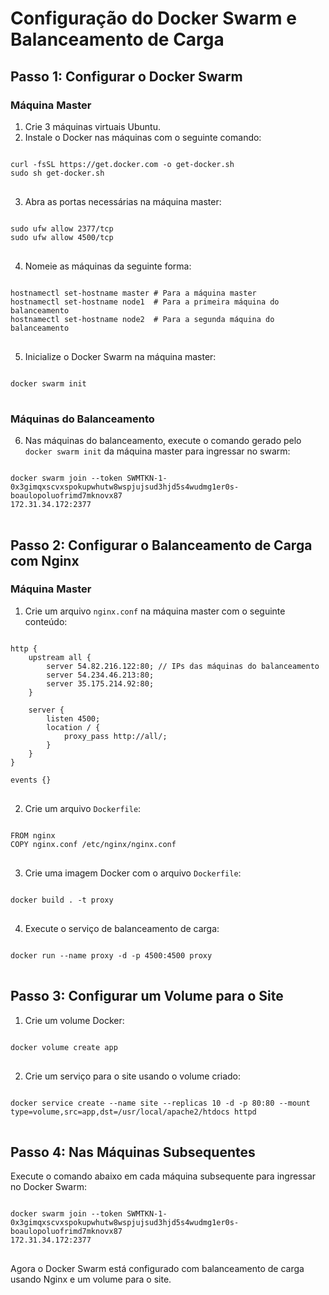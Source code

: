 <!DOCTYPE html>
<html>
<head>
   
</head>
<body>

<h1>Configuração do Docker Swarm e Balanceamento de Carga</h1>

<h2>Passo 1: Configurar o Docker Swarm</h2>

<h3>Máquina Master</h3>

<ol>
    <li>Crie 3 máquinas virtuais Ubuntu.</li>
    <li>Instale o Docker nas máquinas com o seguinte comando:</li>
</ol>

<pre>
<code>
curl -fsSL https://get.docker.com -o get-docker.sh
sudo sh get-docker.sh
</code>
</pre>

<ol start="3">
    <li>Abra as portas necessárias na máquina master:</li>
</ol>

<pre>
<code>
sudo ufw allow 2377/tcp
sudo ufw allow 4500/tcp
</code>
</pre>

<ol start="4">
    <li>Nomeie as máquinas da seguinte forma:</li>
</ol>

<pre>
<code>
hostnamectl set-hostname master # Para a máquina master
hostnamectl set-hostname node1  # Para a primeira máquina do balanceamento
hostnamectl set-hostname node2  # Para a segunda máquina do balanceamento
</code>
</pre>

<ol start="5">
    <li>Inicialize o Docker Swarm na máquina master:</li>
</ol>

<pre>
<code>
docker swarm init
</code>
</pre>

<h3>Máquinas do Balanceamento</h3>

<ol start="6">
    <li>Nas máquinas do balanceamento, execute o comando gerado pelo <code>docker swarm init</code> da máquina master
        para ingressar no swarm:</li>
</ol>

<pre>
<code>
docker swarm join --token SWMTKN-1-0x3gimqxscvxspokupwhutw8wspjujsud3hjd5s4wudmg1er0s-boaulopoluofrimd7mknovx87
172.31.34.172:2377
</code>
</pre>

<h2>Passo 2: Configurar o Balanceamento de Carga com Nginx</h2>

<h3>Máquina Master</h3>

<ol>
    <li>Crie um arquivo <code>nginx.conf</code> na máquina master com o seguinte conteúdo:</li>
</ol>

<pre>
<code>
http {
    upstream all {
        server 54.82.216.122:80; // IPs das máquinas do balanceamento
        server 54.234.46.213:80;
        server 35.175.214.92:80;
    }

    server {
        listen 4500;
        location / {
            proxy_pass http://all/;
        }
    }
}

events {}
</code>
</pre>

<ol start="2">
    <li>Crie um arquivo <code>Dockerfile</code>:</li>
</ol>

<pre>
<code>
FROM nginx
COPY nginx.conf /etc/nginx/nginx.conf
</code>
</pre>

<ol start="3">
    <li>Crie uma imagem Docker com o arquivo <code>Dockerfile</code>:</li>
</ol>

<pre>
<code>
docker build . -t proxy
</code>
</pre>

<ol start="4">
    <li>Execute o serviço de balanceamento de carga:</li>
</ol>

<pre>
<code>
docker run --name proxy -d -p 4500:4500 proxy
</code>
</pre>

<h2>Passo 3: Configurar um Volume para o Site</h2>

<ol>
    <li>Crie um volume Docker:</li>
</ol>

<pre>
<code>
docker volume create app
</code>
</pre>

<ol start="2">
    <li>Crie um serviço para o site usando o volume criado:</li>
</ol>

<pre>
<code>
docker service create --name site --replicas 10 -d -p 80:80 --mount type=volume,src=app,dst=/usr/local/apache2/htdocs httpd
</code>
</pre>

<h2>Passo 4: Nas Máquinas Subsequentes</h2>

<p>Execute o comando abaixo em cada máquina subsequente para ingressar no Docker Swarm:</p>

<pre>
<code>
docker swarm join --token SWMTKN-1-0x3gimqxscvxspokupwhutw8wspjujsud3hjd5s4wudmg1er0s-boaulopoluofrimd7mknovx87
172.31.34.172:2377
</code>
</pre>

<p>Agora o Docker Swarm está configurado com balanceamento de carga usando Nginx e um volume para o site.</p>

</body>
</html>
